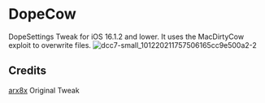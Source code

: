 # DopeCow

DopeSettings Tweak for iOS 16.1.2 and lower. It uses the MacDirtyCow exploit to overwrite files.
![dcc7-small_101220211757506165cc9e500a2-2](https://user-images.githubusercontent.com/47645376/211432646-76405fd3-bba8-4ab9-a8ea-0f70169e52fe.png)

## Credits
[arx8x](https://github.com/arx8x/DopeSettings) Original Tweak
